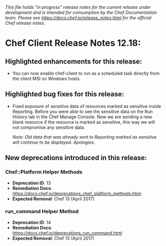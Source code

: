 _This file holds "in progress" release notes for the current release under development and is intended for consumption by the Chef Documentation team. Please see <https://docs.chef.io/release_notes.html> for the official Chef release notes._

# Chef Client Release Notes 12.18:

## Highlighted enhancements for this release:

- You can now enable chef-client to run as a scheduled task directly from the client MSI on Windows hosts.

## Highlighted bug fixes for this release:

- Fixed exposure of sensitive data of resources marked as sensitive inside Reporting. Before you
  were able to see the sensitive data on the Run History tab in the Chef Manage Console. Now we
  are sending a new blank resource if the resource is marked as sensitive, this way we will not
  compromise any sensitive data.

  _Note: Old data that was already sent to Reporting marked as sensitive will continue to be
  displayed. Apologies._

## New deprecations introduced in this release:

### Chef::Platform Helper Methods

- **Deprecation ID**: 13
- **Remediation Docs**: <https://docs.chef.io/deprecations_chef_platform_methods.html>
- **Expected Removal**: Chef 13 (April 2017)

### run_command Helper Method

- **Deprecation ID**: 14
- **Remediation Docs**: <https://docs.chef.io/deprecations_run_command.html>
- **Expected Removal**: Chef 13 (April 2017)

